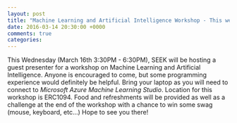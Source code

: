 ```yaml
---
layout: post
title: "Machine Learning and Artificial Intelligence Workshop - This week"
date: 2016-03-14 20:30:00 +0000
comments: true
categories: 
---
```


This Wednesday \(March 16th 3:30PM - 6:30PM\), SEEK will be hosting a guest presenter for a workshop on Machine Learning and Artificial Intelligence.
Anyone is encouraged to come, but some programming experience would definitely be helpful. Bring your laptop as you will need to
connect to *Microsoft Azure Machine Learning Studio*. Location for this workshop is ERC1094. Food and refreshments will be provided as well as
a challenge at the end of the workshop with a chance to win some swag (mouse, keyboard, etc...) Hope to see you there!




